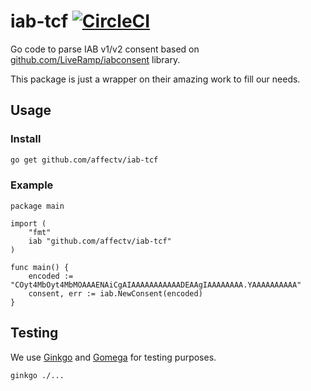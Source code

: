 # iab-tcf [![CircleCI](https://circleci.com/gh/affectv/iab-tcf.svg?style=svg)](https://circleci.com/gh/affectv/iab-tcf)

Go code to parse IAB v1/v2 consent based on [github.com/LiveRamp/iabconsent](github.com/LiveRamp/iabconsent) library. 

This package is just a wrapper on their amazing work to fill our needs.

## Usage

### Install

```bash
go get github.com/affectv/iab-tcf
```

### Example

```golang
package main

import (
    "fmt"
    iab "github.com/affectv/iab-tcf"
)

func main() {
    encoded := "COyt4MbOyt4MbMOAAAENAiCgAIAAAAAAAAAAADEAAgIAAAAAAAA.YAAAAAAAAAA"
    consent, err := iab.NewConsent(encoded)
}
```

## Testing

We use [Ginkgo](https://onsi.github.io/ginkgo/) and [Gomega](https://onsi.github.io/gomega/) for testing purposes.

```bash
ginkgo ./...
```
